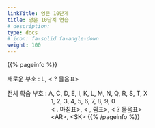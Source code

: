 ```yaml
---
linkTitle: 영문 10단계
title: 영문 10단계 연습
# description: 
type: docs
# icon: fa-solid fa-angle-down
weight: 100
---
```


{{% pageinfo %}}

새로운 부호 : L, < ? 물음표>

전체 학습 부호 : A, C, D, E, I, K, L, M, N, Q, R, S, T, X<br>
&nbsp;&nbsp;&nbsp;&nbsp;&nbsp;&nbsp;&nbsp;&nbsp;&nbsp;&nbsp;&nbsp;&nbsp;&nbsp;&nbsp;&nbsp;&nbsp;&nbsp;&nbsp;&nbsp;&nbsp;&nbsp;&nbsp;&nbsp;&nbsp;&nbsp;&nbsp;1, 2, 3, 4, 5, 6, 7, 8, 9, 0<br>
&nbsp;&nbsp;&nbsp;&nbsp;&nbsp;&nbsp;&nbsp;&nbsp;&nbsp;&nbsp;&nbsp;&nbsp;&nbsp;&nbsp;&nbsp;&nbsp;&nbsp;&nbsp;&nbsp;&nbsp;&nbsp;&nbsp;&nbsp;&nbsp;&nbsp;&nbsp;< . 마침표>, < , 쉼표>, < ? 물음표><br>
&nbsp;&nbsp;&nbsp;&nbsp;&nbsp;&nbsp;&nbsp;&nbsp;&nbsp;&nbsp;&nbsp;&nbsp;&nbsp;&nbsp;&nbsp;&nbsp;&nbsp;&nbsp;&nbsp;&nbsp;&nbsp;&nbsp;&nbsp;&nbsp;&nbsp;&nbsp;&lt;AR&gt;, &lt;SK&gt;
{{% /pageinfo %}}

